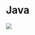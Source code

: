 # Java
<img src="https://user-images.githubusercontent.com/123800500/227704180-129b215b-7330-4a3b-a432-70c37df0077a.jpg">
